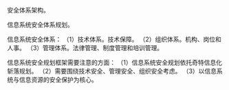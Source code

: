 安全体系架构。

信息系统安全体系规划。

信息系统安全体系：
（1）技术体系。技术保障。
（2）组织体系。机构、岗位和人事。
（3）管理体系。法律管理、制度管理和培训管理。

信息系统安全规划框架需要注意的方面：
（1）信息系统安全规划依托奇特信息化斩落规划。
（2）需要围绕技术安全、管理安全、组织安全考虑。
（3）以信息系统与信息资源的安全保护为核心。

